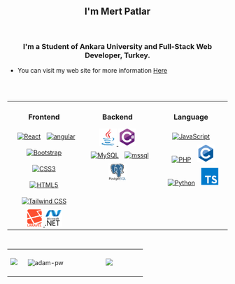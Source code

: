 ## <div align="center">I'm Mert Patlar </div>

<br>


### <div align="center">I'm a Student of Ankara University and Full-Stack Web Developer, Turkey.</div>



- You can visit my web site for more information [Here](https://mertpatlar.com/)

<br/>  

<br/>


<table align="center">
<tr><td align="top" width="33%">

<h3 align="center">Frontend </h3>
<div align="center">  
<a href="https://reactjs.org/" target="_blank"><img style="margin: 10px" src="https://profilinator.rishav.dev/skills-assets/react-original-wordmark.svg" alt="React" height="40" width="40"  /></a>  
 <a href="https://angular.io" target="_blank" rel="noreferrer"> <img src="https://angular.io/assets/images/logos/angular/angular.svg" alt="angular" width="40" height="40"/> </a>
<a href="https://getbootstrap.com/docs/3.4/javascript/" target="_blank"><img style="margin: 10px" src="https://profilinator.rishav.dev/skills-assets/bootstrap-plain.svg" alt="Bootstrap" height="40" width="40" /></a>  
<a href="https://www.w3schools.com/css/" target="_blank"><img style="margin: 10px" src="https://profilinator.rishav.dev/skills-assets/css3-original-wordmark.svg" alt="CSS3" height="40" width="40" /></a>  
<a href="https://en.wikipedia.org/wiki/HTML5" target="_blank"><img style="margin: 10px" src="https://profilinator.rishav.dev/skills-assets/html5-original-wordmark.svg" alt="HTML5" height="40" width="40" /></a>  
<a href="https://www.tailwindcss.com/" target="_blank"><img style="margin: 10px" src="https://profilinator.rishav.dev/skills-assets/tailwindcss.svg" alt="Tailwind CSS" height="40" width="40" /></a>
<a href="https://laravel.com/" target="_blank" rel="noreferrer"> <img src="https://raw.githubusercontent.com/devicons/devicon/master/icons/laravel/laravel-plain-wordmark.svg" alt="laravel" width="40" height="40"/> </a> 
<a href="https://dotnet.microsoft.com/" target="_blank" rel="noreferrer"> <img src="https://raw.githubusercontent.com/devicons/devicon/master/icons/dot-net/dot-net-original-wordmark.svg" alt="dotnet" width="40" height="40"/> </a>
</div>

</td><td valign="top" width="33%">



<h3 align="center">Backend </h3>
<div align="center">  
<a href="https://www.java.com" target="_blank" rel="noreferrer"> <img src="https://raw.githubusercontent.com/devicons/devicon/master/icons/java/java-original.svg" alt="java" width="40" height="40"/> </a>
<a href="https://www.w3schools.com/cs/" target="_blank" rel="noreferrer"> <img src="https://raw.githubusercontent.com/devicons/devicon/master/icons/csharp/csharp-original.svg" alt="csharp" width="40" height="40"/> </a>
<a href="https://www.mysql.com/" target="_blank"><img style="margin: 10px" src="https://profilinator.rishav.dev/skills-assets/mysql-original-wordmark.svg" alt="MySQL" width="40" height="40" /></a>  
<a href="https://www.microsoft.com/en-us/sql-server" target="_blank" rel="noreferrer"> <img src="https://www.svgrepo.com/show/303229/microsoft-sql-server-logo.svg" alt="mssql" width="40" height="40"/> </a> <a href="https://www.postgresql.org" target="_blank" rel="noreferrer"> <img src="https://raw.githubusercontent.com/devicons/devicon/master/icons/postgresql/postgresql-original-wordmark.svg" alt="postgresql" width="40" height="40"/> </a>
</div>

</td><td valign="top" width="33%">



<h3 align="center">Language </h3>
<div align="center">  
<a href="https://www.javascript.com/" target="_blank"><img style="margin: 10px" src="https://profilinator.rishav.dev/skills-assets/javascript-original.svg" alt="JavaScript" width="40" height="40" /></a>  
<a href="https://www.php.net/" target="_blank"><img style="margin: 10px" src="https://profilinator.rishav.dev/skills-assets/php-original.svg" alt="PHP" width="40" height="40" /></a>  
<a href="https://www.cprogramming.com/" target="_blank" rel="noreferrer"> <img src="https://raw.githubusercontent.com/devicons/devicon/master/icons/c/c-original.svg" alt="c" width="40" height="40"/> </a>
<a href="https://www.python.org/" target="_blank"><img style="margin: 10px" src="https://profilinator.rishav.dev/skills-assets/python-original.svg" alt="Python" width="40" height="40" /></a>  
<a href="https://www.typescriptlang.org/" target="_blank" rel="noreferrer"> <img src="https://raw.githubusercontent.com/devicons/devicon/master/icons/typescript/typescript-original.svg" alt="typescript" width="40" height="40"/> </a>
</div>

</td></tr></table>



## 

<div align="center" style="display:inline-block;flex-wrap:nowrap";>

<table width="100%">
<tr>
<td align="center" width="50%">
<img src="https://media.tenor.com/QKgNS_rwryQAAAAd/benim-s%C4%B1fat.gif" style="height:190px"/>
<img  style="margin: 20px"
src="https://github-readme-stats.vercel.app/api/top-langs?username=generalchrist&exclude_repo=PPL_A_2022_10,PBP_Mini_Project&show_icons=true&locale=en&bg_color=0d1117&text_color=ffffff&layout=compact"
alt="adam-pw"
bg_color=#808080/>
</td>
<td align="center" width="50%">
<div align="center"><img src="https://spotify-github-profile.vercel.app/api/view?uid=generalchrs&cover_image=true&theme=default&show_offline=false&background_color=121212&interchange=false&bar_color_cover=false" /></div>  
</td>
</tr>
</table>


</div>



